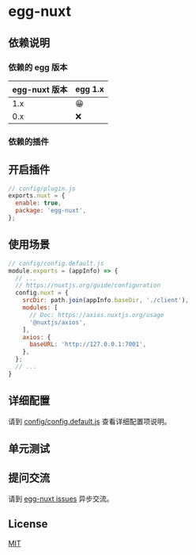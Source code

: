 # egg-nuxt

<!--
Description here.
-->

## 依赖说明

### 依赖的 egg 版本

egg-nuxt 版本 | egg 1.x
--- | ---
1.x | 😁
0.x | ❌

### 依赖的插件
<!--

如果有依赖其它插件，请在这里特别说明。如

- security
- multipart

-->

## 开启插件

```js
// config/plugin.js
exports.nuxt = {
  enable: true,
  package: 'egg-nuxt',
};
```

## 使用场景

```js
// config/config.default.js
module.exports = (appInfo) => {
  // ...
  // https://nuxtjs.org/guide/configuration
  config.nuxt = {
    srcDir: path.join(appInfo.baseDir, './client'),
    modules: [
      // Doc: https://axios.nuxtjs.org/usage
      '@nuxtjs/axios',
    ],
    axios: {
      baseURL: 'http://127.0.0.1:7001',
    },
  };
  // ...
}
```

## 详细配置

请到 [config/config.default.js](config/config.default.js) 查看详细配置项说明。

## 单元测试

<!-- 描述如何在单元测试中使用此插件，例如 schedule 如何触发。无则省略。-->

## 提问交流

请到 [egg-nuxt issues](https://github.com/0ahz/egg-nuxt/issues) 异步交流。

## License

[MIT](LICENSE)
